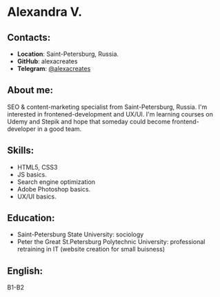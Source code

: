 # Alexandra V.
## Contacts:
* **Location**: Saint-Petersburg, Russia.
* **GitHub**: alexacreates
* **Telegram**: [@alexacreates](t.me/alexacreates "@alexacreates")
## About me:
SEO & content-marketing specialist from Saint-Petersburg, Russia. I'm interested in frontened-development and UX/UI. I'm learning courses on Udemy and Stepik and hope that someday could become frontend-developer in a good team. 

## Skills:
* HTML5, CSS3
* JS basics.
* Search engine optimization
* Adobe Photoshop basics.
* UX/UI basics.

## Education:
* Saint-Petersburg State University: sociology
* Peter the Great St.Petersburg Polytechnic University:  professional retraining in IT (website creation for small buisness)

## English: 
B1-B2

